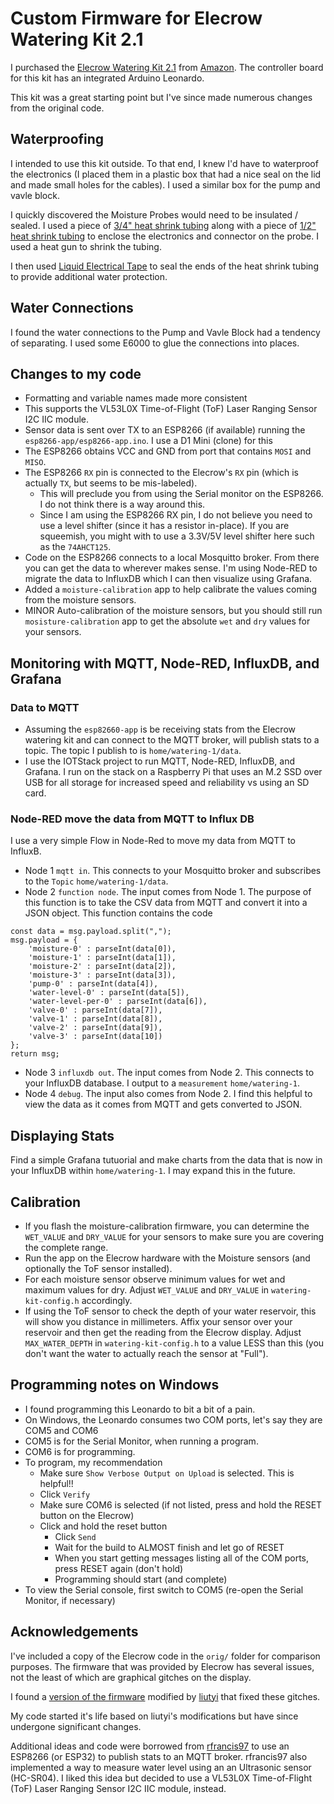 # Custom Firmware for Elecrow Watering Kit 2.1

I purchased the [Elecrow Watering Kit 2.1](https://www.elecrow.com/arduino-automatic-smart-plant-watering-kit.html)
from [Amazon](https://www.amazon.com/Elecrow-Watering-Moisture-Gardening-Automatic/dp/B07LCNKC6N). 
The controller board for this kit has an integrated
Arduino Leonardo.

This kit was a great starting point but I've since made numerous
changes from the original code.

## Waterproofing ##

I intended to use this kit outside. To that end, I knew I'd
have to waterproof the electronics (I placed them in a plastic
box that had a nice seal on the lid and made small holes for the
cables). I used a similar box for the pump and vavle block.

I quickly discovered the Moisture Probes would need to be
insulated / sealed. I used a piece of 
[3/4" heat shrink tubing](https://www.amazon.com/gp/product/B07MF826Q6) 
along with a piece of 
[1/2" heat shrink tubing](https://www.amazon.com/gp/product/B07HT58WPR)
to enclose the electronics and connector on the
probe. I used a heat gun to shrink the tubing.

I then used 
[Liquid Electrical Tape](https://www.amazon.com/Star-brite-Liquid-Electrical-Tape/dp/B0000AXNOD)
to seal the ends of the heat shrink tubing to provide 
additional water protection.

## Water Connections ##

I found the water connections to the Pump and Vavle
Block had a tendency of separating. I used some E6000
to glue the connections into places.

## Changes to my code ##

* Formatting and variable names made more consistent
* This supports the VL53L0X Time-of-Flight (ToF) Laser Ranging Sensor I2C IIC module.
* Sensor data is sent over TX to an ESP8266 (if available) running the `esp8266-app/esp8266-app.ino`. I use a D1 Mini (clone) for this
* The ESP8266 obtains VCC and GND from port that contains `MOSI` and `MISO`.
* The ESP8266 `RX` pin is connected to the Elecrow's `RX` pin (which is
  actually `TX`, but seems to be mis-labeled).
  * This will preclude you from using the Serial monitor on the ESP8266.
    I do not think there is a way around this. 
  * Since I am using the ESP8266 RX pin, I do not believe you need to 
    use a level shifter (since it has a resistor in-place). If you
    are squeemish, you might with to use a 3.3V/5V level shifter
    here such as the `74AHCT125`.
* Code on the ESP8266 connects to a local Mosquitto broker. 
  From there you can get the data to wherever makes sense. I'm
  using Node-RED to migrate the data to InfluxDB which I can then
  visualize using Grafana.
* Added a `moisture-calibration` app to help calibrate the values
  coming from the moisture sensors.
* MINOR Auto-calibration of the moisture sensors, but you should still
  run `mosisture-calibration` app to get the absolute `wet` and `dry`
  values for your sensors.

## Monitoring with MQTT, Node-RED, InfluxDB, and Grafana ##

### Data to MQTT ###
* Assuming the `esp82660-app` is be receiving stats from the
  Elecrow watering kit and can connect to the MQTT broker,
  will publish stats to a topic. The topic I publish to is
  `home/watering-1/data`.
* I use the IOTStack project to run MQTT, Node-RED, 
  InfluxDB, and Grafana. I run on the stack on a Raspberry 
  Pi that uses an M.2 SSD over USB for all storage for 
  increased speed and reliability vs using an SD card.

### Node-RED move the data from MQTT to Influx DB ###

I use a very simple Flow in Node-Red to move my data
from MQTT to InfluxB.

* Node 1 `mqtt in`.  This connects to your Mosquitto
  broker and subscribes to the `Topic` `home/watering-1/data`.
* Node 2 `function node`. The input comes from Node 1.
  The purpose of this function is to take the CSV data from
  MQTT and convert it into a JSON object. This function
  contains the code

```
const data = msg.payload.split(",");
msg.payload = {
    'moisture-0' : parseInt(data[0]),
    'moisture-1' : parseInt(data[1]),
    'moisture-2' : parseInt(data[2]),
    'moisture-3' : parseInt(data[3]),
    'pump-0' : parseInt(data[4]),
    'water-level-0' : parseInt(data[5]),
    'water-level-per-0' : parseInt(data[6]),
    'valve-0' : parseInt(data[7]),
    'valve-1' : parseInt(data[8]),
    'valve-2' : parseInt(data[9]),
    'valve-3' : parseInt(data[10])
};
return msg;
```

* Node 3 `influxdb out`. The input comes from Node 2. This 
  connects to your InfluxDB database. 
  I output to a `measurement` `home/watering-1`.
* Node 4 `debug`. The input also comes from Node 2. I find
  this helpful to view the data as it comes from MQTT
  and gets converted to JSON.

## Displaying Stats ##

Find a simple Grafana tutuorial and make charts from the
data that is now in your InfluxDB within `home/watering-1`. 
I may expand this in the future.

## Calibration ##

* If you flash the moisture-calibration firmware, you can
  determine the `WET_VALUE` and `DRY_VALUE` for your sensors
  to make sure you are covering the complete range.
* Run the app on the Elecrow hardware with the Moisture sensors
  (and optionally the ToF sensor installed).
* For each moisture sensor observe minimum values for wet and
  maximum values for dry. Adjust `WET_VALUE` and `DRY_VALUE` in
  `watering-kit-config.h` accordingly.
* If using the ToF sensor to check the depth of your
  water reservoir, this will show you distance in
  millimeters. Affix your sensor over your reservoir
  and then get the reading from the Elecrow display. Adjust
  `MAX_WATER_DEPTH` in `watering-kit-config.h` to a value LESS
  than this (you don't want the water to actually reach the
  sensor at "Full").

## Programming notes on Windows ##

* I found programming this Leonardo to bit a bit of a pain.
* On Windows, the Leonardo consumes two COM ports, let's say they are COM5 and COM6
* COM5 is for the Serial Monitor, when running a program. 
* COM6 is for programming.
* To program, my recommendation
  * Make sure `Show Verbose Output on Upload` is selected. This is helpful!!
  * Click `Verify`
  * Make sure COM6 is selected (if not listed, press and hold the RESET button on the Elecrow)
  * Click and hold the reset button
    * Click `Send`
    * Wait for the build to ALMOST finish and let go of RESET
    * When you start getting messages listing all of the COM ports, press RESET again (don't hold)
    * Programming should start (and complete)
* To view the Serial console, first switch to COM5 (re-open the Serial Monitor, if necessary)

## Acknowledgements ##

I've included a copy of the Elecrow code in the `orig/` folder for comparison purposes. The firmware that was provided by Elecrow has several
issues, not the least of which are  graphical gitches on the display.

I found a [version of the firmware](https://github.com/liutyi/elecrow-watering-kit-2-li)
modified by [liutyi](https://wiki.liutyi.info/display/ARDUINO/Arduino+Automatic+Smart+Plant+Watering+Kit+2.0a) 
that fixed these gitches. 

My code started it's life based on liutyi's
modifications but have since undergone significant changes.

Additional ideas and code were borrowed from 
[rfrancis97](https://github.com/rfrancis97/elecrow-watering-kit-to-ESP8266)
to use an ESP8266 (or ESP32) to publish stats to an MQTT broker.
rfrancis97 also implemented a way to measure water level using an
an Ultrasonic sensor (HC-SR04). I liked this idea but decided to
use a VL53L0X Time-of-Flight (ToF) Laser Ranging Sensor I2C IIC module,
instead.
